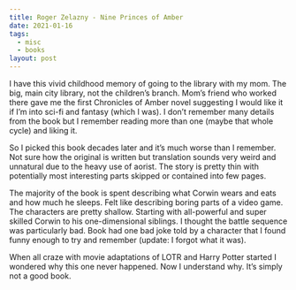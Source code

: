 ```yaml
---
title: Roger Zelazny - Nine Princes of Amber
date: 2021-01-16
tags:
  - misc
  - books
layout: post
---
```


I have this vivid childhood memory of going to the library with my mom. The big, main city library, not the children’s branch. Mom’s friend who worked there gave me the first Chronicles of Amber novel suggesting I would like it if I’m into sci-fi and fantasy (which I was). I don’t remember many details from the book but I remember reading more than one (maybe that whole cycle) and liking it. 

So I picked this book decades later and it’s much worse than I remember. Not sure how the original is written but translation sounds very weird and unnatural due to the heavy use of aorist. The story is pretty thin with potentially most interesting parts skipped or contained into few pages. 

The majority of the book is spent describing what Corwin wears and eats and how much he sleeps. Felt like describing boring parts of a video game. The characters are pretty shallow. Starting with all-powerful and super skilled Corwin to his one-dimensional siblings. I thought the battle sequence was particularly bad. Book had one bad joke told by a character that I found funny enough to try and remember (update: I forgot what it was).

When all craze with movie adaptations of LOTR and Harry Potter started I wondered why this one never happened. Now I understand why. It’s simply not a good book.
